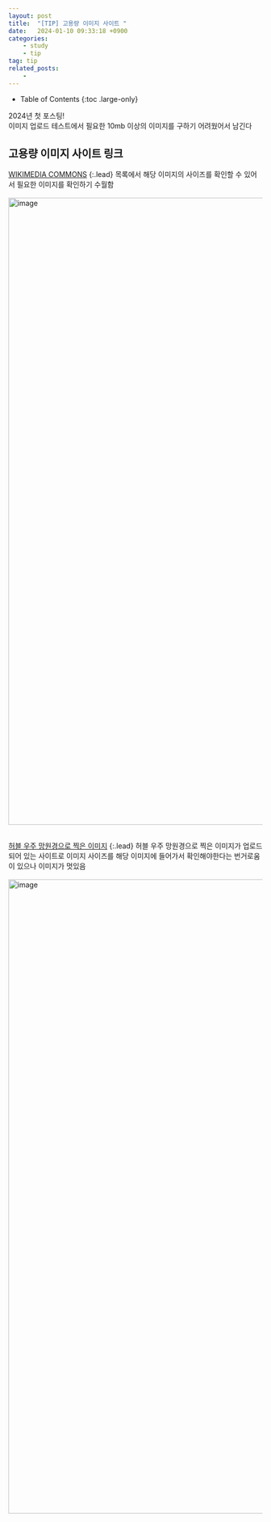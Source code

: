 ```yaml
---
layout: post
title:  "[TIP] 고용량 이미지 사이트 "
date:   2024-01-10 09:33:18 +0900
categories: 
    - study
    - tip
tag: tip
related_posts:
    - 
---
```


- Table of Contents
{:toc .large-only}

2024년 첫 포스팅!
<br>
이미지 업로드 테스트에서 필요한 10mb 이상의 이미지를 구하기 어려웠어서 남긴다

## 고용량 이미지 사이트 링크
[WIKIMEDIA COMMONS](https://commons.wikimedia.org/w/index.php?title=Category%3ALarge_images&source=post_page-----b6c0fea2a4f4--------------------------------#mw-category-media)
{:.lead}
목록에서 해당 이미지의 사이즈를 확인할 수 있어서 필요한 이미지를 확인하기 수월함
<br><br>
<img width="1242" alt="image" src="https://github.com/GooDev94/GooDev94.github.io/assets/54229410/244f0e9e-5e2d-4179-bc25-e214a2bb2292">
<br><br>


[허블 우주 망원경으로 찍은 이미지](https://esahubble.org/images/)
{:.lead}
허블 우주 망원경으로 찍은 이미지가 업로드되어 있는 사이트로 이미지 사이즈를 해당 이미지에 들어가서 확인해야한다는 번거로움이 있으나 이미지가 멋있음
<br><br>
<img width="1256" alt="image" src="https://github.com/GooDev94/GooDev94.github.io/assets/54229410/60cabc81-f6c1-460c-bfbc-dd49df1b285b">




